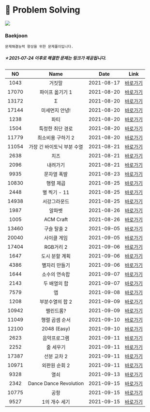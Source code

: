 #  :page_facing_up: Problem Solving
<img src="https://img.shields.io/badge/C++-00599C?style=flat-square&logo=c%2B%2B&logoColor=white"/></a>

  ### Baekjoon
    문제해결능력 향상을 위한 문제풀이입니다.


##### :star: 2021-07-24 이후로 해결한 문제는 링크가 제공됩니다.
| NO | Name| Date | Link |  
|:----:|:----:| :----: | :----: |  
|1043 | 거짓말 | 2021-08-17 | [바로가기](/Beakjoon/1043/)|  
|17070 | 파이프 옮기기 1  | 2021-08-20 | [바로가기](/Beakjoon/17070/)|  
|13172 | Σ  | 2021-08-20 | [바로가기](/Beakjoon/13172/)|  
|17144 | 미세먼지 안녕!  | 2021-08-20 | [바로가기](/Beakjoon/17144/)|  
|1238 | 파티 | 2021-08-20 | [바로가기](/Beakjoon/1238/)|  
|1504 | 특정한 최단 경로 | 2021-08-20 | [바로가기](/Beakjoon/1504/)|  
|11779 | 최소비용 구하기 2 | 2021-08-20 | [바로가기](/Beakjoon/11779/)|  
|11054 | 가장 긴 바이토닉 부분 수열 | 2021-08-21 | [바로가기](/Beakjoon/11054/)|  
|2638 | 치즈 | 2021-08-21 | [바로가기](/Beakjoon/2638/)|  
|2096 | 내려가기 | 2021-08-21 | [바로가기](/Beakjoon/2096/)|  
|9935 | 문자열 폭발 | 2021-08-23 | [바로가기](/Beakjoon/9935/)|  
|10830 | 행렬 제곱 | 2021-08-25 | [바로가기](/Beakjoon/10830/)|  
|2448 | 별 찍기 - 11 | 2021-08-25 | [바로가기](/Beakjoon/2448/)|  
|14938 | 서강그라운드 | 2021-08-25 | [바로가기](/Beakjoon/14938/)|  
|1987 | 알파벳 | 2021-08-26 | [바로가기](/Beakjoon/1987/)|  
|1005 | ACM Craft | 2021-08-26 | [바로가기](/Beakjoon/1005/)|  
|13460 | 구슬 탈출 2 | 2021-09-05 | [바로가기](/Beakjoon/13460/)|  
|20040 | 사이클 게임 | 2021-09-05 | [바로가기](/Beakjoon/20040/)|  
|17404 | RGB거리 2 | 2021-09-06 | [바로가기](/Beakjoon/17404/)|  
|1647 | 도시 분할 계획 | 2021-09-06 | [바로가기](/Beakjoon/1647/)|  
|4386 | 별자리 만들기 | 2021-09-06 | [바로가기](/Beakjoon/4386/)|  
|1644 | 소수의 연속합 | 2021-09-07 | [바로가기](/Beakjoon/1644/)|  
|2143 | 두 배열의 합 | 2021-09-07 | [바로가기](/Beakjoon/2143/)|  
|7579 | 앱 | 2021-09-08 | [바로가기](/Beakjoon/7579/)|  
|1208 | 부분수열의 합 2  | 2021-09-09 | [바로가기](/Beakjoon/1208/)|  
|10942 | 팰린드롬?  | 2021-09-09 | [바로가기](/Beakjoon/10942/)| 
|11049 | 행렬 곱셈 순서  | 2021-09-10 | [바로가기](/Beakjoon/11049/)| 
|12100 | 2048 (Easy)  | 2021-09-10 | [바로가기](/Beakjoon/12100/)| 
|2623 | 음악프로그램   | 2021-09-11 | [바로가기](/Beakjoon/2623/)| 
|2252 | 줄 세우기 | 2021-09-11 | [바로가기](/Beakjoon/2252/)| 
|17387 | 선분 교차 2 | 2021-09-11 | [바로가기](/Beakjoon/17387/)| 
|10971 | 외판원 순회 2 | 2021-09-11 | [바로가기](/Beakjoon/10971/)| 
|9328 | 열쇠 | 2021-09-13 | [바로가기](/Beakjoon/9328/)| 
|2342 | Dance Dance Revolution | 2021-09-15 | [바로가기](/Beakjoon/2342/)| 
|10775 | 공항 | 2021-09-15 | [바로가기](/Beakjoon/10775/)| 
|9527 | 1의 개수 세기 | 2021-09-15 | [바로가기](/Beakjoon/9527/)| 
